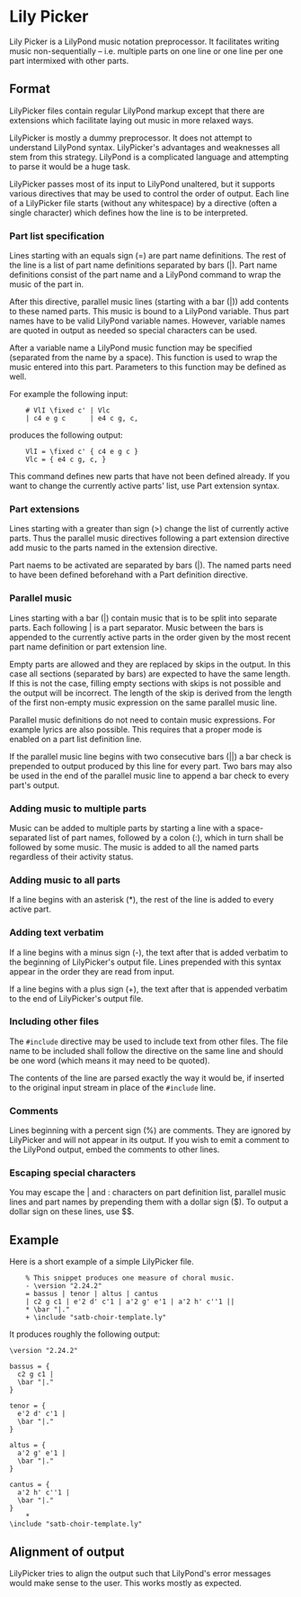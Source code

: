 # Lily Picker

Lily Picker is a LilyPond music notation preprocessor.
It facilitates writing music non-sequentially – i.e. multiple parts on one line or one line per one part intermixed with other parts.

## Format

LilyPicker files contain regular LilyPond markup except that there are extensions which facilitate laying out music in more relaxed ways.

LilyPicker is mostly a dummy preprocessor.
It does not attempt to understand LilyPond syntax.
LilyPicker's advantages and weaknesses all stem from this strategy.
LilyPond is a complicated language and attempting to parse it would be a huge task.

LilyPicker passes most of its input to LilyPond unaltered, but it supports various directives that may be used to control the order of output.
Each line of a LilyPicker file starts (without any whitespace) by a directive (often a single character) which defines how the line is to be interpreted.

### Part list specification

Lines starting with an equals sign (=) are part name definitions.
The rest of the line is a list of part name definitions separated by bars (|).
Part name definitions consist of the part name and a LilyPond command to wrap the music of the part in.

After this directive, parallel music lines (starting with a bar (|)) add contents to these named parts.
This music is bound to a LilyPond variable.
Thus part names have to be valid LilyPond variable names.
However, variable names are quoted in output as needed so special characters can be used.

After a variable name a LilyPond music function may be specified (separated from the name by a space).
This function is used to wrap the music entered into this part.
Parameters to this function may be defined as well.

For example the following input:

```
    # VlI \fixed c' | Vlc
    | c4 e g c      | e4 c g, c,
```

produces the following output:

```
    VlI = \fixed c' { c4 e g c }
    Vlc = { e4 c g, c, }
```

This command defines new parts that have not been defined already.
If you want to change the currently active parts' list, use Part extension syntax.

### Part extensions

Lines starting with a greater than sign (\>) change the list of currently active parts.
Thus the parallel music directives following a part extension directive add music to the parts named in the extension directive.

Part naems to be activated are separated by bars (|).
The named parts need to have been defined beforehand with a Part definition directive.

### Parallel music

Lines starting with a bar (|) contain music that is to be split into separate parts.
Each following | is a part separator.
Music between the bars is appended to the currently active parts in the order given by the most recent part name definition or part extension line.

Empty parts are allowed and they are replaced by skips in the output.
In this case all sections (separated by bars) are expected to have the same length.
If this is not the case, filling empty sections with skips is not possible and the output will be incorrect.
The length of the skip is derived from the length of the first non-empty music expression on the same parallel music line.

Parallel music definitions do not need to contain music expressions.
For example lyrics are also possible.
This requires that a proper mode is enabled on a part list definition line.

If the parallel music line begins with two consecutive bars (||) a bar check is prepended to output produced by this line for every part.
Two bars may also be used in the end of the parallel music line to append a bar check to every part's output.

### Adding music to multiple parts

Music can be added to multiple parts by starting a line with a space-separated list of part names, followed by a colon (:), which in turn shall be followed by some music.
The music is added to all the named parts regardless of their activity status.

### Adding music to all parts

If a line begins with an asterisk (\*), the rest of the line is added to every active part.

### Adding text verbatim

If a line begins with a minus sign (-), the text after that is added verbatim to the beginning of LilyPicker's output file.
Lines prepended with this syntax appear in the order they are read from input.

If a line begins with a plus sign (+), the text after that is appended verbatim to the end of LilyPicker's output file.

### Including other files

The `#include` directive may be used to include text from other files.
The file name to be included shall follow the directive on the same line and should be one word (which means it may need to be quoted).

The contents of the line are parsed exactly the way it would be, if inserted to the original input stream in place of the `#include` line.

### Comments

Lines beginning with a percent sign (%) are comments.
They are ignored by LilyPicker and will not appear in its output.
If you wish to emit a comment to the LilyPond output, embed the comments to other lines.

### Escaping special characters

You may escape the | and : characters on part definition list, parallel music lines and part names by prepending them with a dollar sign ($).
To output a dollar sign on these lines, use $$.

## Example

Here is a short example of a simple LilyPicker file.

```
    % This snippet produces one measure of choral music.
    - \version "2.24.2"
    = bassus | tenor | altus | cantus
    | c2 g c1 | e'2 d' c'1 | a'2 g' e'1 | a'2 h' c''1 ||
    * \bar "|."
    + \include "satb-choir-template.ly"
```

It produces roughly the following output:

```
\version "2.24.2"

bassus = {
  c2 g c1 |
  \bar "|."
}
  
tenor = {
  e'2 d' c'1 |
  \bar "|."
}

altus = {
  a'2 g' e'1 |
  \bar "|."
}

cantus = {
  a'2 h' c''1 |
  \bar "|."
}
    * 
\include "satb-choir-template.ly"
```

## Alignment of output

LilyPicker tries to align the output such that LilyPond's error messages would make sense to the user.
This works mostly as expected.
